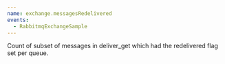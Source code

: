 ```yaml
---
name: exchange.messagesRedelivered
events:
  - RabbitmqExchangeSample
---
```


Count of subset of messages in deliver\_get which had the redelivered flag set per queue.